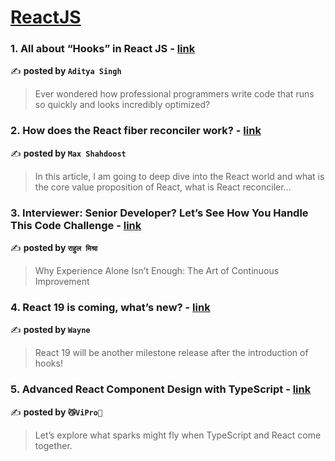 
<h1><a href=https://medium.com/tag/reactjs/recommended target="_blank" rel="noopener noreferrer">ReactJS</a></h1>
<h3>1. All about “Hooks” in React JS - <a href="https://medium.com/@adiii11/all-about-hooks-in-react-js-9ac1c48a166d" target="_blank" rel="noopener noreferrer">link</a></h3>

✍️ **posted by `Aditya Singh`**

<blockquote>Ever wondered how professional programmers write code that runs so quickly and looks incredibly optimized?</blockquote>

<h3>2. How does the React fiber reconciler work? - <a href="https://medium.com/@maxtsh/how-does-the-react-fiber-reconciler-work-77c3650127da" target="_blank" rel="noopener noreferrer">link</a></h3>

✍️ **posted by `Max Shahdoost`**

<blockquote>In this article, I am going to deep dive into the React world and what is the core value proposition of React, what is React reconciler…</blockquote>

<h3>3. Interviewer: Senior Developer? Let’s See How You Handle This Code Challenge - <a href="https://medium.com/@rahuulmiishra/interviewer-senior-developer-lets-see-how-you-handle-this-code-challenge-496d6de9358a" target="_blank" rel="noopener noreferrer">link</a></h3>

✍️ **posted by `राहुल मिश्रा`**

<blockquote>Why Experience Alone Isn’t Enough: The Art of Continuous Improvement</blockquote>

<h3>4. React 19 is coming, what’s new? - <a href="https://medium.com/stackademic/react-19-is-coming-whats-new-79e2d4b948e4" target="_blank" rel="noopener noreferrer">link</a></h3>

✍️ **posted by `Wayne`**

<blockquote>React 19 will be another milestone release after the introduction of hooks!</blockquote>

<h3>5. Advanced React Component Design with TypeScript - <a href="https://medium.com/漸強實驗室-crescendo-lab-engineering-blog/advanced-react-component-design-with-typescript-b679b85ad719" target="_blank" rel="noopener noreferrer">link</a></h3>

✍️ **posted by `😼ViPro👻`**

<blockquote>Let’s explore what sparks might fly when TypeScript and React come together.</blockquote>

